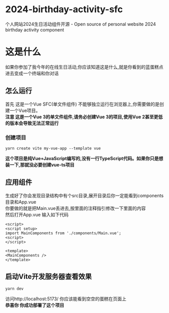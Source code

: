 # 2024-birthday-activity-sfc
个人网站2024生日活动组件开源 - Open source of personal website 2024 birthday activity component  
# 这是什么
如果你参加了我今年的在线生日活动,你应该知道这是什么,就是你看到的蓝蛋糕点进去变成一个终端和你对话  

## 怎么运行
首先 这是一个Vue SFC(单文件组件) 不能够独立运行在浏览器上,你需要做的是创建一个Vue项目。  
**注意 这是一个Vue 3的单文件组件,请务必创建Vue 3的项目,使用Vue 2甚至更低的版本会导致无法正常运行**  
### 创建项目
``` shell
yarn create vite my-vue-app --template vue
```
**这个项目是纯Vue+JavaScript编写的,没有一行TypeScript代码。如果你只是想装一下,那就没必要创建vue-ts项目**
## 应用组件
生成好了你会发现目录结构中有个src目录,展开目录后你一定能看到components目录和App.vue  
你要做的就是把Main.vue丢进去,按里面的注释指引修改一下里面的内容  
然后打开App.vue 输入如下代码  

``` Vue
<script>
<script setup>
import MainComponents from './components/Main.vue';
<script>
</script>

<template>
<MainComponents />
</template>
```
## 启动Vite开发服务器查看效果
``` shell
yarn dev
```  
访问http://localhost:5173/ 你应该能看到空空的蛋糕在页面上  
**恭喜你 你成功部署了这个项目**
